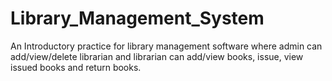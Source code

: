 # Library_Management_System
An Introductory practice for library management software where admin can add/view/delete librarian and librarian can add/view books, issue, view issued books and return books.
